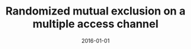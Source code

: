 ---
# Documentation: https://wowchemy.com/docs/managing-content/

title: Randomized mutual exclusion on a multiple access channel
subtitle: ''
summary: ''
authors:
- Marcin Bienkowski
- Marek Klonowski
- Mirosław Korzeniowski
- Dariusz R. Kowalski
tags: []
categories: []
date: '2016-01-01'
lastmod: 2022-10-07T05:13:53Z
featured: false
draft: false

# Featured image
# To use, add an image named `featured.jpg/png` to your page's folder.
# Focal points: Smart, Center, TopLeft, Top, TopRight, Left, Right, BottomLeft, Bottom, BottomRight.
image:
  caption: ''
  focal_point: ''
  preview_only: false

# Projects (optional).
#   Associate this post with one or more of your projects.
#   Simply enter your project's folder or file name without extension.
#   E.g. `projects = ["internal-project"]` references `content/project/deep-learning/index.md`.
#   Otherwise, set `projects = []`.
projects: []
publishDate: '2022-10-07T05:13:52.743523Z'
publication_types:
- '2'
abstract: ''
publication: '*Distributed Computing*'
doi: 10.1007/s00446-016-0265-z
---